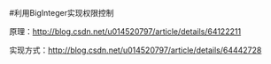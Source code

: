 #利用BigInteger实现权限控制

原理：http://blog.csdn.net/u014520797/article/details/64122211

实现方式：http://blog.csdn.net/u014520797/article/details/64442728